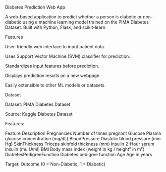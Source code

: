 Diabetes Prediction Web App

A web-based application to predict whether a person is diabetic or non-diabetic using a machine learning model trained on the PIMA Diabetes Dataset. Built with Python, Flask, and scikit-learn.

Features

User-friendly web interface to input patient data.

Uses Support Vector Machine (SVM) classifier for prediction.

Standardizes input features before prediction.

Displays prediction results on a new webpage.

Easily extensible to other ML models or datasets.

Dataset

Dataset: PIMA Diabetes Dataset

Source: Kaggle Diabetes Dataset

Features:

Feature	Description
Pregnancies	Number of times pregnant
Glucose	Plasma glucose concentration (mg/dL)
BloodPressure	Diastolic blood pressure (mm Hg)
SkinThickness	Triceps skinfold thickness (mm)
Insulin	2-Hour serum insulin (mu U/ml)
BMI	Body mass index (weight in kg / height² in m²)
DiabetesPedigreeFunction	Diabetes pedigree function
Age	Age in years

Target: Outcome (0 = Non-Diabetic, 1 = Diabetic)
